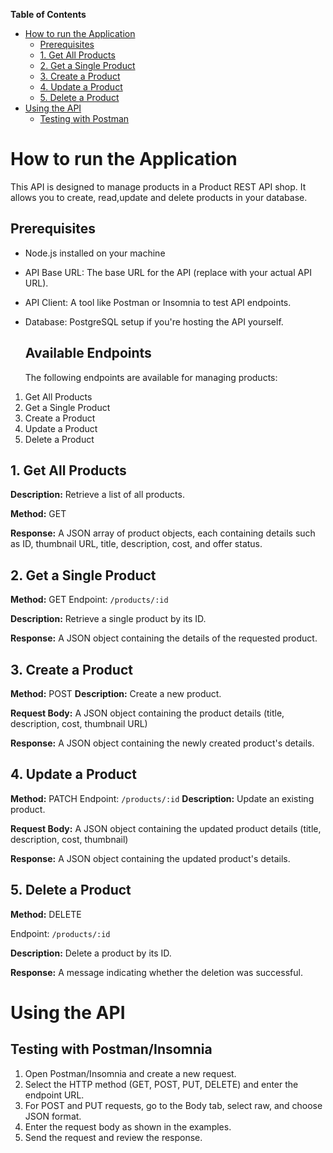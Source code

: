 <!-- START doctoc generated TOC please keep comment here to allow auto update -->
<!-- DON'T EDIT THIS SECTION, INSTEAD RE-RUN doctoc TO UPDATE -->

**Table of Contents**

- [How to run the Application](#how-to-run-the-application)
  - [Prerequisites](#prerequisites)
  - [1. Get All Products](#1-get-all-products)
  - [2. Get a Single Product](#2-get-a-single-product)
  - [3. Create a Product](#3-create-a-product)
  - [4. Update a Product](#4-update-a-product)
  - [5. Delete a Product](#5-delete-a-product)
- [Using the API](#using-the-api)
  - [Testing with Postman](#testing-with-postman)

<!-- END doctoc generated TOC please keep comment here to allow auto update -->

# How to run the Application

This API is designed to manage products in a Product REST API shop. It allows you to create, read,update and delete products in your database.

## Prerequisites

- Node.js installed on your machine
- API Base URL: The base URL for the API (replace with your actual API URL).
- API Client: A tool like Postman or Insomnia to test API endpoints.
- Database: PostgreSQL setup if you're hosting the API yourself.

  ## Available Endpoints

  The following endpoints are available for managing products:

1. Get All Products
2. Get a Single Product
3. Create a Product
4. Update a Product
5. Delete a Product

## 1. Get All Products

**Description:** Retrieve a list of all products.

**Method:** GET

**Response:** A JSON array of product objects, each containing details such as ID, thumbnail URL, title, description, cost, and offer status.

## 2. Get a Single Product

**Method:** GET
Endpoint: `/products/:id`

**Description:** Retrieve a single product by its ID.

**Response:** A JSON object containing the details of the requested product.

## 3. Create a Product

**Method:** POST
**Description:** Create a new product.

**Request Body:** A JSON object containing the product details (title, description, cost, thumbnail URL)

**Response:** A JSON object containing the newly created product's details.

## 4. Update a Product

**Method:** PATCH
Endpoint: `/products/:id`
**Description:** Update an existing product.

**Request Body:** A JSON object containing the updated product details (title, description, cost, thumbnail)

**Response:** A JSON object containing the updated product's details.

## 5. Delete a Product

**Method:** DELETE

Endpoint: `/products/:id`

**Description:** Delete a product by its ID.

**Response:** A message indicating whether the deletion was successful.

# Using the API

## Testing with Postman/Insomnia

1. Open Postman/Insomnia and create a new request.
2. Select the HTTP method (GET, POST, PUT, DELETE) and enter the endpoint URL.
3. For POST and PUT requests, go to the Body tab, select raw, and choose JSON format.
4. Enter the request body as shown in the examples.
5. Send the request and review the response.
